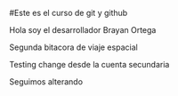 #Este es el curso de git y github

Hola soy el desarrollador Brayan Ortega

Segunda bitacora de viaje espacial

Testing change desde la cuenta secundaria

Seguimos alterando
